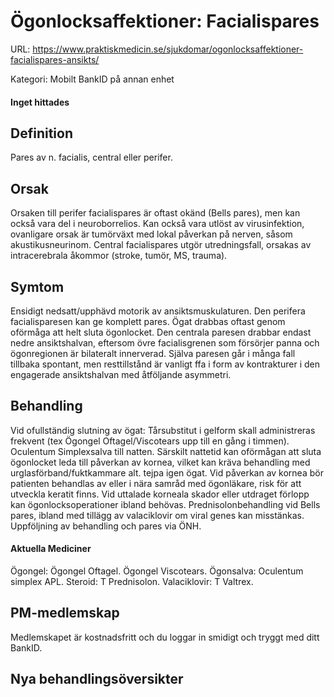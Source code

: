 # Ögonlocksaffektioner: Facialispares

URL: https://www.praktiskmedicin.se/sjukdomar/ogonlocksaffektioner-facialispares-ansikts/



Kategori: Mobilt BankID på annan enhet

#### Inget hittades

## Definition

Pares av n. facialis, central eller perifer.

## Orsak

Orsaken till perifer facialispares är oftast okänd (Bells pares), men kan också vara del i neuroborrelios. Kan också vara utlöst av virusinfektion, ovanligare orsak är tumörväxt med lokal påverkan på nerven, såsom akustikusneurinom. Central facialispares utgör utredningsfall, orsakas av intracerebrala åkommor (stroke, tumör, MS, trauma).

## Symtom

Ensidigt nedsatt/upphävd motorik av ansiktsmuskulaturen. Den perifera facialisparesen kan ge komplett pares. Ögat drabbas oftast genom oförmåga att helt sluta ögonlocket. Den centrala paresen drabbar endast nedre ansiktshalvan, eftersom övre facialisgrenen som försörjer panna och ögonregionen är bilateralt innerverad. Själva paresen går i många fall tillbaka spontant, men resttillstånd är vanligt ffa i form av kontrakturer i den engagerade ansiktshalvan med åtföljande asymmetri.

## Behandling

Vid ofullständig slutning av ögat: Tårsubstitut i gelform skall administreras frekvent (tex Ögongel Oftagel/Viscotears upp till en gång i timmen). Oculentum Simplexsalva till natten. Särskilt nattetid kan oförmågan att sluta ögonlocket leda till påverkan av kornea, vilket kan kräva behandling med urglasförband/fuktkammare alt. tejpa igen ögat. Vid påverkan av kornea bör patienten behandlas av eller i nära samråd med ögonläkare, risk för att utveckla keratit finns. Vid uttalade korneala skador eller utdraget förlopp kan ögonlocksoperationer ibland behövas.
Prednisolonbehandling vid Bells pares, ibland med tillägg av valaciklovir om viral genes kan misstänkas. Uppföljning av behandling och pares via ÖNH.

#### Aktuella Mediciner

Ögongel: Ögongel Oftagel. Ögongel Viscotears.
Ögonsalva: Oculentum simplex APL.
Steroid: T Prednisolon.
Valaciklovir: T Valtrex.

## PM-medlemskap

Medlemskapet är kostnadsfritt och du loggar in smidigt och tryggt med ditt BankID.

## Nya behandlingsöversikter

